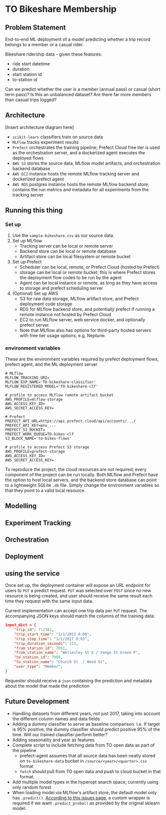 # TO Bikeshare Membership

## Problem Statement

End-to-end ML deployment of a model predicting whether a trip record belongs to a member or a casual rider.

Bikeshare ridership data - given these features:

* ride start datetime
* duration
* start station id
* to-station id

Can we predict whether the user is a member (annual pass) or casual (short term pass)? Is this an unbalanced dataset? Are there far more members than casual trips logged?

## Architecture

[Insert architecture diagram here]

* `scikit-learn` classifiers train on source data
* `MLFlow` tracks experiment results
* `Prefect` orchestrates the training pipeline; Prefect Cloud free tier is used as the orchestration server, and a dockerized agent executes the deployed flows
* `AWS S3` stores the source data, MLflow model artifacts, and orchestration backend database
* `AWS EC2` instance hosts the remote MLflow tracking server and dockerized prefect agent
* `AWS RDS` postgres instance hosts the remote MLflow backend store; contains the run metrics and metadata for all experiments from the tracking server

## Running this thing

### Set up

1. Use the `sample-bikeshare.csv` as our source data.
2. Set up MLflow
	* Tracking server can be local or remote server
	* Backend store can be local or remote database
	* Artifact store can be local filesystem or remote bucket
3. Set up Prefect
	* Scheduler can be local, remote, or Prefect Cloud (hosted by Prefect)
	* storage can be local or remote bucket; this is where Prefect stores the deployment flow codes to be run by the agent
	* Agent can be local instance or remote, as long as they have access to storage and prefect scheduling server
4. (Optional) Set up AWS
	* S3 for raw data storage, MLflow artifact store, and Prefect deployment code storage
	* RDS for MLflow backend store, and potentially prefect if running a remote instance not hosted by Prefect Cloud
	* EC2 to run MLflow server, web service docker, and optionally prefect server.
	* Note that MLflow also has options for third-party hosted servers with free tier usage options, e.g. Neptune.

### environment variables

These are the environment variables required by prefect deployment flows, prefect agent, and the ML deployment server

```
# MLflow
MLFLOW_TRACKING_URI=
MLFLOW_EXP_NAME='TO-bikeshare-classifier'
MLFLOW_REGISTERED_MODEL='TO-bikeshare-clf'

# profile to access MLflow remote artifact bucket
AWS_PROFILE=mlflow-storage
AWS_ACCESS_KEY_ID=
AWS_SECRET_ACCESS_KEY=

# Prefect
PREFECT_API_URL=https://api.prefect.cloud/api/accounts/.../
PREFECT_API_KEY=pnu_...
PREFECT_S3_BUCKET=
PREFECT_WORK_QUEUE=TO-bikes-clf
S3_BLOCK_NAME='to-bikes-flows'

# profile to access Prefect S3 storage
AWS_PROFILE=prefect-storage
AWS_ACCESS_KEY_ID=
AWS_SECRET_ACCESS_KEY=
```
	
To reproduce the project, the cloud resources are not required; every component of the project can be run locally. Both MLflow and Prefect have the option to host local servers, and the backend store database can point to a lightweight SQLite `.db` file. Simply change the environment variables so that they point to a valid local resource.



## Modelling


## Experiment Tracking

## Orchestration

## Deployment

## using the service

Once set up, the deployment container will expose an URL endpoint for users to `PUT` a predict request. `PUT` was selected over `POST` since no new resource is being created, and user should receive the same result each time they request with the same input data.

Current implementation can accept one trip data per `PUT` request. The accompanying JSON keys should match the columns of the training data:

```json
input_dict = {
    "trip_id": 712382,
    "trip_start_time": "1/1/2017 0:00",
    "trip_stop_time": "1/1/2017 0:03",
    "trip_duration_seconds": 223,
    "from_station_id": 7051,
    "from_station_name": "Wellesley St E / Yonge St Green P",
    "to_station_id": 7089,
    "to_station_name": "Church St  / Wood St",
    "user_type": "Member",
}
```

Requester should receive a `json` containing the prediction and metadata about the model that made the prediction

## Future Development

* Handling datasets from different years, not just 2017, taking into account the different column names and data fields
* Adding a dummy classifier to serve as baseline comparison. I.e. If target is 95% positive, the dummy classifier should predict positive 95% of the time. Will our trained classifier perform better?
* Adding seasonality and year as features
* Complete script to include fetching data from TO open data as part of the pipeline
    * prefect-agent assumes that all source data has been neatly stored on `to-bikeshare-data` bucket in `/source/<year>/<quarter>.csv` format
    * `fetch` should pull from TO open data and push to cloud bucket in that format.
* Add multiple model types in the hyperopt search space; currently using only random forest
* When loading model via MLflow's artifact store, the default model only has `.predict()`. [According to this issues page](https://github.com/mlflow/mlflow/issues/694), a custom wrapper is required if we want `.predict_proba()` as provided by the original sklearn model.

